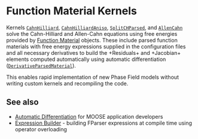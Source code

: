 # Function Material Kernels

Kernels [`CahnHilliard`](/CahnHilliard.md), [`CahnHilliardAniso`](/CahnHilliardAniso.md),
[`SplitCHParsed`](/SplitCHParsed.md), and [`AllenCahn`](/AllenCahn.md) solve
the Cahn-Hilliard and Allen-Cahn equations using  free energies provided by
[Function Material](phase_field/FunctionMaterials.md) objects. These include parsed function
materials with free energy expressions supplied in the configuration files and all
necessary derivatives to build the +Residuals+ and +Jacobian+ elements computed
automatically using automatic differentiation
([`DerivativeParsedMaterial`](framework:/DerivativeParsedMaterial.md)).

This enables rapid implementation of new Phase Field models without writing custom kernels and
recompiling the code.

## See also

- [Automatic Differentiation](FunctionMaterials/AutomaticDifferentiation.md) for MOOSE application developers
- [Expression Builder](FunctionMaterials/ExpressionBuilder.md) - building FParser expressions at compile time using operator overloading
